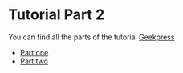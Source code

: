 # Tutorial Part 2

You can find all the parts of the tutorial [Geekpress](http://geekpress.fr)

- [Part one](www.geekpress.fr/extension-wordpress-poo/)
- [Part two](www.geekpress.fr/wp-todolist-extension-wordress-poo-part-2/)